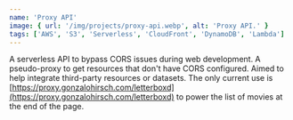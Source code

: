 ```yaml
---
name: 'Proxy API'
image: { url: '/img/projects/proxy-api.webp', alt: 'Proxy API.' }
tags: ['AWS', 'S3', 'Serverless', 'CloudFront', 'DynamoDB', 'Lambda']
---
```


A serverless API to bypass CORS issues during web development. A pseudo-proxy to get resources that don't have CORS configured. Aimed to help integrate third-party resources or datasets. The only current use is [https://proxy.gonzalohirsch.com/letterboxd](https://proxy.gonzalohirsch.com/letterboxd) to power the list of movies at the end of the page.
